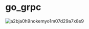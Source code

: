# go_grpc
![a2bja0h9nokemyo1m07d29a7x8s9](https://user-images.githubusercontent.com/45557213/138588365-208cafd4-2a58-49db-818f-dc939a747028.jpeg)
